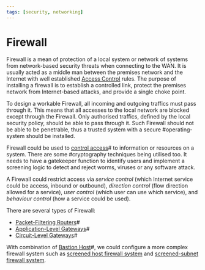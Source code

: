 ```yaml
---
tags: [security, networking]
---
```


# Firewall

Firewall is a mean of protection of a local system or network of systems from
network-based security threats when connecting to the WAN. It is usually acted
as a middle man between the premises network and the Internet with well
established [Access Control](202210022203.md) rules. The purpose of installing a
firewall is to establish a controlled link, protect the premises network from
Internet-based attacks, and provide a single choke point.

To design a workable Firewall, all incoming and outgoing traffics must pass
through it. This means that all accesses to the local network are blocked except
through the Firewall. Only authorised traffics, defined by the local security
policy, should be able to pass through it. Such Firewall should not be able to
be penetrable, thus a trusted system with a secure #operating-system should be
installed.

Firewall could be used to [control access](202210022203.md)# to information or
resources on a system. There are some #cryptography techniques being utilised
too. It needs to have a gatekeeper function to identify users and implement a
screening logic to detect and reject worms, viruses or any software attack.

A Firewall could restrict access via *service control* (which Internet service
could be access, inbound or outbound), *direction control* (flow direction
allowed for a service), *user control* (which user can use which service), and
*behaviour control* (how a service could be used).

There are several types of Firewall:
- [Packet-Filtering Routers](202301221147.md)#
- [Application-Level Gateways](202301221202.md)#
- [Circuit-Level Gateways](202301221209.md)#

With combination of [Bastion Host](202301221214.md)#, we could configure a more
complex firewall system such as [screened host firewall system](202302131829.md)
and [screened-subnet firewall system](202302131840.md).
